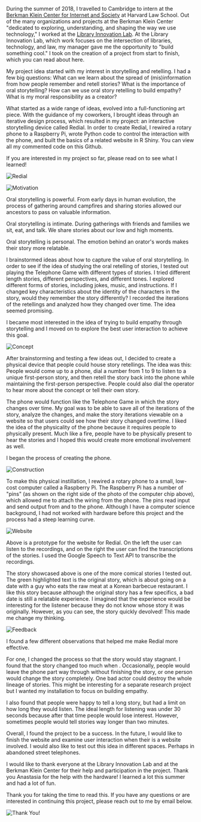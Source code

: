 During the summer of 2018, I travelled to Cambridge to intern at the [Berkman Klein Center for Internet and Society](http://cyber.harvard.edu/getinvolved/internships_summer) at Harvard Law School. Out of the many organizations and projects at the Berkman Klein Center "dedicated to exploring, understanding, and shaping the way we use technology," I worked at the [Library Innovation Lab](https://lil.law.harvard.edu/). At the Library Innovation Lab, which work focuses on the intersection of libraries, technology, and law, my manager gave me the opportunity to "build something cool." I took on the creation of a project from start to finish, which you can read about here.

My project idea started with my interest in storytelling and retelling. I had a few big questions: What can we learn about the spread of (mis)information from how people remember and retell stories? What is the importance of oral storytelling? How can we use oral story retelling to build empathy? What is my moral responsibility as a creator? 

What started as a wide range of ideas, evolved into a full-functioning art piece. With the guidance of my coworkers, I brought ideas through an iterative design process, which resulted in my project: an interactive storytelling device called Redial. In order to create Redial, I rewired a rotary phone to a Raspberry Pi, wrote Python code to control the interaction with the phone, and built the basics of a related website in R Shiny. You can view all my commented code on this Github. 

If you are interested in my project so far, please read on to see what I learned!


![Redial](https://github.com/jdegrootlutzner/redial/blob/master/images/slide-jpgs/intro.jpg)
 

![Motivation](https://github.com/jdegrootlutzner/redial/blob/master/images/slide-jpgs/motivation.jpg)

Oral storytelling is powerful. From early days in human evolution, the process of gathering around campfires and sharing stories allowed our ancestors to pass on valuable information. 

Oral storytelling is intimate. During gatherings with friends and families we sit, eat, and talk. We share stories about our low and high moments.

Oral storytelling is personal. The emotion behind an orator's words makes their story more relatable. 

I brainstormed ideas about how to capture the value of oral storytelling. In order to see if the idea of studying the oral retelling of stories, I tested out playing the Telephone Game with different types of stories. I tried different length stories, different perspectives, and different tones. I explored different forms of stories, including jokes, music, and instructions. If I changed key characteristics about the identity of the characters in the story, would they remember the story differently? I recorded the iterations of the retellings and analyzed how they changed over time. The idea seemed promising. 

I became most interested in the idea of trying to build empathy through storytelling and I moved on to explore the best user interaction to achieve this goal.

 
![Concept](https://github.com/jdegrootlutzner/redial/blob/master/images/slide-jpgs/concept.jpg)

After brainstorming and testing a few ideas out, I decided to create a physical device that people could house story retellings. The idea was this: People would come up to a phone, dial a number from 1 to 9 to listen to a unique first-person story, and then retell the story back into the phone while maintaining the first-person perspective. People could also dial the operator to hear more about the concept or tell their own story.

The phone would function like the Telephone Game in which the story changes over time. My goal was to be able to save all of the iterations of the story, analyze the changes, and make the story iterations viewable on a website so that users could see how their story changed overtime. I liked the idea of the physicality of the phone because it requires people to physically present. Much like a fire, people have to be physically present to hear the stories and I hoped this would create more emotional involvement as well.

I began the process of creating the phone.

![Construction](https://github.com/jdegrootlutzner/redial/blob/master/images/slide-jpgs/construction.jpg)

To make this physical instillation, I rewired a rotary phone to a small, low-cost computer called a Raspberry Pi. The Raspberry Pi has a number of "pins" (as shown on the right side of the photo of the computer chip above), which allowed me to attach the wiring from the phone. The pins read input and send output from and to the phone. Although I have a computer science background, I had not worked with hardware before this project and the process had a steep learning curve. 
 
![Website](https://github.com/jdegrootlutzner/redial/blob/master/images/slide-jpgs/website.jpg)

Above is a prototype for the website for Redial. On the left the user can listen to the recordings, and on the right the user can find the transcriptions of the stories. I used the Google Speech to Text API to transcribe the recordings. 

The story showcased above is one of the more comical stories I tested out. The green highlighted text is the original story, which is about going on a date with a guy who eats the raw meat at a Korean barbecue restaurant. I like this story because although the original story has a few specifics, a bad date is still a relatable experience. I imagined that the experience would be interesting for the listener because they do not know whose story it was originally. However, as you can see, the story quickly devolved! This made me change my thinking.

![Feedback](https://github.com/jdegrootlutzner/redial/blob/master/images/slide-jpgs/feedback.jpg)

I found a few different observations that helped me make Redial more effective. 

For one, I changed the process so that the story would stay stagnant. I found that the story changed too much when . Occasionally, people would leave the phone part way through without finishing the story, or one person would change the story completely. One bad actor could destroy the whole lineage of stories. This might be interesting for a separate research project but I wanted my installation to focus on building empathy. 

I also found that people were happy to tell a long story, but had a limit on how long they would listen. The ideal length for listening was under 30 seconds because after that time people would lose interest. However, sometimes people would tell stories way longer than two minutes.

Overall, I found the project to be a success. In the future, I would like to finish the website and examine user interaction when their is a website involved. I would also like to test out this idea in different spaces. Perhaps in abandoned street telephones.

I would like to thank everyone at the Library Innovation Lab and at the Berkman Klein Center for their help and participation in the project. Thank you Anastasia for the help with the hardware! I learned a lot this summer and had a lot of fun.

Thank you for taking the time to read this. If you have any questions or are interested in continuing this project, please reach out to me by email below.


![Thank You!](https://github.com/jdegrootlutzner/redial/blob/master/images/slide-jpgs/thank-you.jpg)
